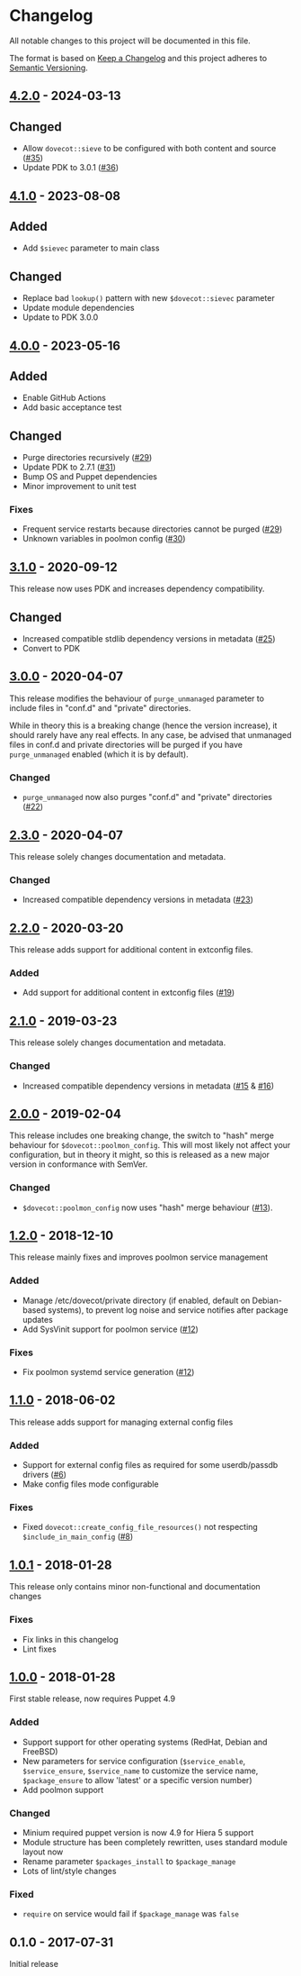 # Changelog
All notable changes to this project will be documented in this file.

The format is based on [Keep a Changelog](http://keepachangelog.com/en/1.0.0/)
and this project adheres to [Semantic Versioning](http://semver.org/spec/v2.0.0.html).

## [4.2.0] - 2024-03-13

## Changed
- Allow `dovecot::sieve` to be configured with both content and source ([#35])
- Update PDK to 3.0.1 ([#36])

## [4.1.0] - 2023-08-08

## Added
- Add `$sievec` parameter to main class

## Changed
- Replace bad `lookup()` pattern with new `$dovecot::sievec` parameter
- Update module dependencies
- Update to PDK 3.0.0

## [4.0.0] - 2023-05-16

## Added
- Enable GitHub Actions
- Add basic acceptance test

## Changed
- Purge directories recursively ([#29])
- Update PDK to 2.7.1 ([#31])
- Bump OS and Puppet dependencies
- Minor improvement to unit test

### Fixes
- Frequent service restarts because directories cannot be purged ([#29])
- Unknown variables in poolmon config ([#30])

## [3.1.0] - 2020-09-12
This release now uses PDK and increases dependency compatibility.

## Changed
- Increased compatible stdlib dependency versions in metadata ([#25])
- Convert to PDK

## [3.0.0] - 2020-04-07
This release modifies the behaviour of `purge_unmanaged` parameter to include
files in "conf.d" and "private" directories.

While in theory this is a breaking change (hence the version increase), it
should rarely have any real effects. In any case, be advised that unmanaged
files in conf.d and private directories will be purged if you have
`purge_unmanaged` enabled (which it is by default).

### Changed
- `purge_unmanaged` now also purges "conf.d" and "private" directories ([#22])

## [2.3.0] - 2020-04-07
This release solely changes documentation and metadata.

### Changed
- Increased compatible dependency versions in metadata ([#23])

## [2.2.0] - 2020-03-20
This release adds support for additional content in extconfig files.

### Added
- Add support for additional content in extconfig files ([#19])

## [2.1.0] - 2019-03-23
This release solely changes documentation and metadata.

### Changed
- Increased compatible dependency versions in metadata ([#15] & [#16])

## [2.0.0] - 2019-02-04
This release includes one breaking change, the switch to "hash" merge behaviour
for `$dovecot::poolmon_config`. This will most likely not affect your
configuration, but in theory it might, so this is released as a new major
version in conformance with SemVer.

### Changed
- `$dovecot::poolmon_config` now uses "hash" merge behaviour ([#13]).

## [1.2.0] - 2018-12-10
This release mainly fixes and improves poolmon service management

### Added
- Manage /etc/dovecot/private directory (if enabled, default on Debian-based systems),
  to prevent log noise and service notifies after package updates
- Add SysVinit support for poolmon service ([#12])

### Fixes
- Fix poolmon systemd service generation ([#12])

## [1.1.0] - 2018-06-02
This release adds support for managing external config files

### Added
- Support for external config files as required for some userdb/passdb drivers ([#6])
- Make config files mode configurable

### Fixes
- Fixed `dovecot::create_config_file_resources()` not respecting `$include_in_main_config` ([#8])

## [1.0.1] - 2018-01-28
This release only contains minor non-functional and documentation changes

### Fixes
- Fix links in this changelog
- Lint fixes

## [1.0.0] - 2018-01-28
First stable release, now requires Puppet 4.9

### Added
- Support support for other operating systems (RedHat, Debian and FreeBSD)
- New parameters for service configuration (`$service_enable`, `$service_ensure`,
  `$service_name` to customize the service name, `$package_ensure` to allow 'latest' or 
  a specific version number)
- Add poolmon support

### Changed
- Minium required puppet version is now 4.9 for Hiera 5 support
- Module structure has been completely rewritten, uses standard module layout now
- Rename parameter `$packages_install` to `$package_manage`
- Lots of lint/style changes

### Fixed
- `require` on service would fail if `$package_manage` was `false`

## 0.1.0 - 2017-07-31
Initial release

[Unreleased]: https://github.com/markt-de/puppet-dovecot/compare/v4.2.0...HEAD
[4.2.0]: https://github.com/markt-de/puppet-dovecot/compare/v4.1.0...v4.2.0
[4.1.0]: https://github.com/markt-de/puppet-dovecot/compare/v4.0.0...v4.1.0
[4.0.0]: https://github.com/markt-de/puppet-dovecot/compare/v3.1.0...v4.0.0
[3.1.0]: https://github.com/markt-de/puppet-dovecot/compare/v3.0.0...v3.1.0
[3.0.0]: https://github.com/markt-de/puppet-dovecot/compare/v2.3.0...v3.0.0
[2.3.0]: https://github.com/markt-de/puppet-dovecot/compare/v2.2.0...v2.3.0
[2.2.0]: https://github.com/markt-de/puppet-dovecot/compare/v2.1.0...v2.2.0
[2.1.0]: https://github.com/markt-de/puppet-dovecot/compare/v2.0.0...v2.1.0
[2.0.0]: https://github.com/markt-de/puppet-dovecot/compare/v1.2.0...v2.0.0
[1.2.0]: https://github.com/markt-de/puppet-dovecot/compare/v1.1.0...v1.2.0
[1.1.0]: https://github.com/markt-de/puppet-dovecot/compare/v1.0.1...v1.1.0
[1.0.1]: https://github.com/markt-de/puppet-dovecot/compare/v1.0.0...v1.0.1
[1.0.0]: https://github.com/markt-de/puppet-dovecot/compare/v0.1.0...v1.0.0
[#36]: https://github.com/markt-de/puppet-dovecot/pull/36
[#35]: https://github.com/markt-de/puppet-dovecot/pull/35
[#31]: https://github.com/markt-de/puppet-dovecot/pull/31
[#30]: https://github.com/markt-de/puppet-dovecot/pull/30
[#29]: https://github.com/markt-de/puppet-dovecot/pull/29
[#25]: https://github.com/markt-de/puppet-dovecot/pull/25
[#23]: https://github.com/markt-de/puppet-dovecot/pull/23
[#22]: https://github.com/markt-de/puppet-dovecot/pull/22
[#19]: https://github.com/markt-de/puppet-dovecot/issues/19
[#16]: https://github.com/markt-de/puppet-dovecot/issues/16
[#15]: https://github.com/markt-de/puppet-dovecot/pull/15
[#13]: https://github.com/markt-de/puppet-dovecot/pull/13
[#12]: https://github.com/markt-de/puppet-dovecot/pull/12
[#8]: https://github.com/markt-de/puppet-dovecot/issues/8
[#6]: https://github.com/markt-de/puppet-dovecot/issues/6
